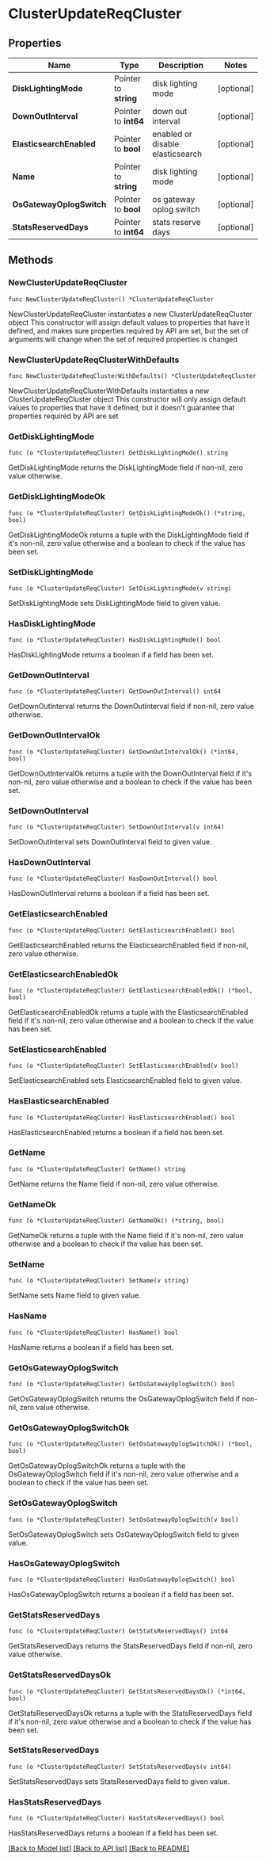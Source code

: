 # ClusterUpdateReqCluster

## Properties

Name | Type | Description | Notes
------------ | ------------- | ------------- | -------------
**DiskLightingMode** | Pointer to **string** | disk lighting mode | [optional] 
**DownOutInterval** | Pointer to **int64** | down out interval | [optional] 
**ElasticsearchEnabled** | Pointer to **bool** | enabled or disable elasticsearch | [optional] 
**Name** | Pointer to **string** | disk lighting mode | [optional] 
**OsGatewayOplogSwitch** | Pointer to **bool** | os gateway oplog switch | [optional] 
**StatsReservedDays** | Pointer to **int64** | stats reserve days | [optional] 

## Methods

### NewClusterUpdateReqCluster

`func NewClusterUpdateReqCluster() *ClusterUpdateReqCluster`

NewClusterUpdateReqCluster instantiates a new ClusterUpdateReqCluster object
This constructor will assign default values to properties that have it defined,
and makes sure properties required by API are set, but the set of arguments
will change when the set of required properties is changed

### NewClusterUpdateReqClusterWithDefaults

`func NewClusterUpdateReqClusterWithDefaults() *ClusterUpdateReqCluster`

NewClusterUpdateReqClusterWithDefaults instantiates a new ClusterUpdateReqCluster object
This constructor will only assign default values to properties that have it defined,
but it doesn't guarantee that properties required by API are set

### GetDiskLightingMode

`func (o *ClusterUpdateReqCluster) GetDiskLightingMode() string`

GetDiskLightingMode returns the DiskLightingMode field if non-nil, zero value otherwise.

### GetDiskLightingModeOk

`func (o *ClusterUpdateReqCluster) GetDiskLightingModeOk() (*string, bool)`

GetDiskLightingModeOk returns a tuple with the DiskLightingMode field if it's non-nil, zero value otherwise
and a boolean to check if the value has been set.

### SetDiskLightingMode

`func (o *ClusterUpdateReqCluster) SetDiskLightingMode(v string)`

SetDiskLightingMode sets DiskLightingMode field to given value.

### HasDiskLightingMode

`func (o *ClusterUpdateReqCluster) HasDiskLightingMode() bool`

HasDiskLightingMode returns a boolean if a field has been set.

### GetDownOutInterval

`func (o *ClusterUpdateReqCluster) GetDownOutInterval() int64`

GetDownOutInterval returns the DownOutInterval field if non-nil, zero value otherwise.

### GetDownOutIntervalOk

`func (o *ClusterUpdateReqCluster) GetDownOutIntervalOk() (*int64, bool)`

GetDownOutIntervalOk returns a tuple with the DownOutInterval field if it's non-nil, zero value otherwise
and a boolean to check if the value has been set.

### SetDownOutInterval

`func (o *ClusterUpdateReqCluster) SetDownOutInterval(v int64)`

SetDownOutInterval sets DownOutInterval field to given value.

### HasDownOutInterval

`func (o *ClusterUpdateReqCluster) HasDownOutInterval() bool`

HasDownOutInterval returns a boolean if a field has been set.

### GetElasticsearchEnabled

`func (o *ClusterUpdateReqCluster) GetElasticsearchEnabled() bool`

GetElasticsearchEnabled returns the ElasticsearchEnabled field if non-nil, zero value otherwise.

### GetElasticsearchEnabledOk

`func (o *ClusterUpdateReqCluster) GetElasticsearchEnabledOk() (*bool, bool)`

GetElasticsearchEnabledOk returns a tuple with the ElasticsearchEnabled field if it's non-nil, zero value otherwise
and a boolean to check if the value has been set.

### SetElasticsearchEnabled

`func (o *ClusterUpdateReqCluster) SetElasticsearchEnabled(v bool)`

SetElasticsearchEnabled sets ElasticsearchEnabled field to given value.

### HasElasticsearchEnabled

`func (o *ClusterUpdateReqCluster) HasElasticsearchEnabled() bool`

HasElasticsearchEnabled returns a boolean if a field has been set.

### GetName

`func (o *ClusterUpdateReqCluster) GetName() string`

GetName returns the Name field if non-nil, zero value otherwise.

### GetNameOk

`func (o *ClusterUpdateReqCluster) GetNameOk() (*string, bool)`

GetNameOk returns a tuple with the Name field if it's non-nil, zero value otherwise
and a boolean to check if the value has been set.

### SetName

`func (o *ClusterUpdateReqCluster) SetName(v string)`

SetName sets Name field to given value.

### HasName

`func (o *ClusterUpdateReqCluster) HasName() bool`

HasName returns a boolean if a field has been set.

### GetOsGatewayOplogSwitch

`func (o *ClusterUpdateReqCluster) GetOsGatewayOplogSwitch() bool`

GetOsGatewayOplogSwitch returns the OsGatewayOplogSwitch field if non-nil, zero value otherwise.

### GetOsGatewayOplogSwitchOk

`func (o *ClusterUpdateReqCluster) GetOsGatewayOplogSwitchOk() (*bool, bool)`

GetOsGatewayOplogSwitchOk returns a tuple with the OsGatewayOplogSwitch field if it's non-nil, zero value otherwise
and a boolean to check if the value has been set.

### SetOsGatewayOplogSwitch

`func (o *ClusterUpdateReqCluster) SetOsGatewayOplogSwitch(v bool)`

SetOsGatewayOplogSwitch sets OsGatewayOplogSwitch field to given value.

### HasOsGatewayOplogSwitch

`func (o *ClusterUpdateReqCluster) HasOsGatewayOplogSwitch() bool`

HasOsGatewayOplogSwitch returns a boolean if a field has been set.

### GetStatsReservedDays

`func (o *ClusterUpdateReqCluster) GetStatsReservedDays() int64`

GetStatsReservedDays returns the StatsReservedDays field if non-nil, zero value otherwise.

### GetStatsReservedDaysOk

`func (o *ClusterUpdateReqCluster) GetStatsReservedDaysOk() (*int64, bool)`

GetStatsReservedDaysOk returns a tuple with the StatsReservedDays field if it's non-nil, zero value otherwise
and a boolean to check if the value has been set.

### SetStatsReservedDays

`func (o *ClusterUpdateReqCluster) SetStatsReservedDays(v int64)`

SetStatsReservedDays sets StatsReservedDays field to given value.

### HasStatsReservedDays

`func (o *ClusterUpdateReqCluster) HasStatsReservedDays() bool`

HasStatsReservedDays returns a boolean if a field has been set.


[[Back to Model list]](../README.md#documentation-for-models) [[Back to API list]](../README.md#documentation-for-api-endpoints) [[Back to README]](../README.md)



